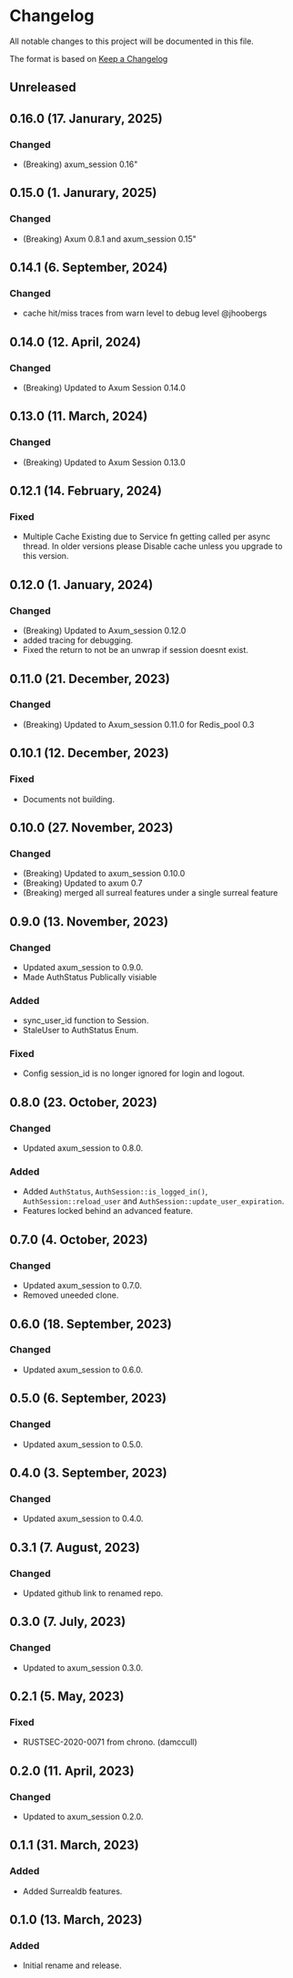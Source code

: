 # Changelog

All notable changes to this project will be documented in this file.

The format is based on [Keep a Changelog](https://keepachangelog.com/en/1.0.0/)
## Unreleased


## 0.16.0 (17. Janurary, 2025)
### Changed
- (Breaking)  axum_session 0.16"

## 0.15.0 (1. Janurary, 2025)
### Changed
- (Breaking)  Axum 0.8.1 and axum_session 0.15"

## 0.14.1 (6. September, 2024)
### Changed
- cache hit/miss traces from warn level to debug level @jhoobergs

## 0.14.0 (12. April, 2024)
### Changed
- (Breaking) Updated to Axum Session 0.14.0

## 0.13.0 (11. March, 2024)
### Changed
- (Breaking) Updated to Axum Session 0.13.0

## 0.12.1 (14. February, 2024)
### Fixed
- Multiple Cache Existing due to Service fn getting called per async thread. In older versions please Disable cache unless you upgrade to this version.

## 0.12.0 (1. January, 2024)
### Changed
- (Breaking) Updated to Axum_session 0.12.0
- added tracing for debugging.
- Fixed the return to not be an unwrap if session doesnt exist.

## 0.11.0 (21. December, 2023)
### Changed
- (Breaking) Updated to Axum_session 0.11.0 for Redis_pool 0.3

## 0.10.1 (12. December, 2023)
### Fixed
- Documents not building.

## 0.10.0 (27. November, 2023)
### Changed
- (Breaking) Updated to axum_session 0.10.0
- (Breaking) Updated to axum 0.7
- (Breaking) merged all surreal features under a single surreal feature

## 0.9.0 (13. November, 2023)
### Changed
- Updated axum_session to 0.9.0.
- Made AuthStatus Publically visiable

### Added
- sync_user_id function to Session.
- StaleUser to AuthStatus Enum.

### Fixed
- Config session_id is no longer ignored for login and logout.

## 0.8.0 (23. October, 2023)
### Changed
- Updated axum_session to 0.8.0.

### Added
- Added `AuthStatus`, `AuthSession::is_logged_in()`, `AuthSession::reload_user` and `AuthSession::update_user_expiration`.
- Features locked behind an advanced feature.

## 0.7.0 (4. October, 2023)
### Changed
- Updated axum_session to 0.7.0.
- Removed uneeded clone.

## 0.6.0 (18. September, 2023)
### Changed
- Updated axum_session to 0.6.0.

## 0.5.0 (6. September, 2023)
### Changed
- Updated axum_session to 0.5.0.

## 0.4.0 (3. September, 2023)
### Changed
- Updated axum_session to 0.4.0.

## 0.3.1 (7. August, 2023)
### Changed
- Updated github link to renamed repo.

## 0.3.0 (7. July, 2023)
### Changed
- Updated to axum_session 0.3.0.

## 0.2.1 (5. May, 2023)
### Fixed
- RUSTSEC-2020-0071 from chrono. (damccull)

## 0.2.0 (11. April, 2023)
### Changed
- Updated to axum_session 0.2.0.

## 0.1.1 (31. March, 2023)
### Added
- Added Surrealdb features.

## 0.1.0 (13. March, 2023)
### Added
- Initial rename and release.
